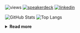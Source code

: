 ![views](https://komarev.com/ghpvc/?username=chck&color=blueviolet)
[![speakerdeck](https://img.shields.io/badge/Speaker_Deck-chck-8a2be2?style=flat-square&logo=speaker-deck)](https://speakerdeck.com/chck)
[![linkedin](https://img.shields.io/badge/LinkedIn-chck-8a2be2?style=flat-square&logo=linkedin)](https://www.linkedin.com/in/chck/)

<p align="left"> 
  <img alt="GitHub Stats" align="center" height="150" src="https://github-readme-stats-nine-umber-51.vercel.app/api?username=chck&count_private=true&show_icons=true&hide_title=true&theme=buefy" />
  <img alt="Top Langs" align="center" height="150" src="https://github-readme-stats-nine-umber-51.vercel.app/api/top-langs/?username=chck&layout=compact&count_private=true&show_icons=true&hide_title=true&theme=buefy" />
</p>

<details>
  <summary><b>Read more</b></summary>
  <br>

  <!--START_SECTION:waka-->
**🐱 My GitHub Data** 

> 📦 88.3 kB Used in GitHub's Storage 
 > 
> 🏆 526 Contributions in the Year 2024
 > 
> 💼 Opted to Hire
 > 
> 📜 133 Public Repositories 
 > 
> 🔑 23 Private Repositories 
 > 
**I'm a Night 🦉** 

```text
🌞 Morning                946 commits         ███░░░░░░░░░░░░░░░░░░░░░░   13.41 % 
🌆 Daytime                2305 commits        ████████░░░░░░░░░░░░░░░░░   32.67 % 
🌃 Evening                2056 commits        ███████░░░░░░░░░░░░░░░░░░   29.14 % 
🌙 Night                  1748 commits        ██████░░░░░░░░░░░░░░░░░░░   24.78 % 
```
📅 **I'm Most Productive on Thursday** 

```text
Monday                   1340 commits        █████░░░░░░░░░░░░░░░░░░░░   18.99 % 
Tuesday                  1084 commits        ████░░░░░░░░░░░░░░░░░░░░░   15.36 % 
Wednesday                1132 commits        ████░░░░░░░░░░░░░░░░░░░░░   16.05 % 
Thursday                 1794 commits        ██████░░░░░░░░░░░░░░░░░░░   25.43 % 
Friday                   707 commits         ███░░░░░░░░░░░░░░░░░░░░░░   10.02 % 
Saturday                 416 commits         █░░░░░░░░░░░░░░░░░░░░░░░░   05.90 % 
Sunday                   582 commits         ██░░░░░░░░░░░░░░░░░░░░░░░   08.25 % 
```


📊 **This Week I Spent My Time On** 

```text
💬 Programming Languages: 
TypeScript               26 mins             █████████░░░░░░░░░░░░░░░░   34.83 % 
Markdown                 15 mins             █████░░░░░░░░░░░░░░░░░░░░   20.71 % 
Bash                     10 mins             ███░░░░░░░░░░░░░░░░░░░░░░   13.62 % 
gitignore                6 mins              ██░░░░░░░░░░░░░░░░░░░░░░░   07.91 % 
JSON                     5 mins              ██░░░░░░░░░░░░░░░░░░░░░░░   06.60 % 

🔥 Editors: 
WebStorm                 48 mins             ████████████████░░░░░░░░░   62.70 % 
Neovim                   24 mins             ████████░░░░░░░░░░░░░░░░░   32.50 % 
RustRover                1 min               █░░░░░░░░░░░░░░░░░░░░░░░░   02.45 % 
Obsidian                 1 min               █░░░░░░░░░░░░░░░░░░░░░░░░   02.35 % 
```

**I Mostly Code in Python** 

```text
Python                   45 repos            █████████░░░░░░░░░░░░░░░░   34.35 % 
Jupyter Notebook         19 repos            ████░░░░░░░░░░░░░░░░░░░░░   14.50 % 
Rust                     7 repos             █░░░░░░░░░░░░░░░░░░░░░░░░   05.34 % 
TypeScript               6 repos             █░░░░░░░░░░░░░░░░░░░░░░░░   04.58 % 
Astro                    1 repo              ░░░░░░░░░░░░░░░░░░░░░░░░░   00.76 % 
```



**Timeline**

![Lines of Code chart](https://raw.githubusercontent.com/chck/chck/main/assets/bar_graph.png)


 Last Updated on 2024-11-06 01:51 UTC
<!--END_SECTION:waka-->
</details>

